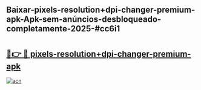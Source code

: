 ## Baixar-pixels-resolution+dpi-changer-premium-apk-Apk-sem-anúncios-desbloqueado-completamente-2025-#cc6i1

# <h2><a href="https://ainizakaria.my?title=pixels-resolution+dpi-changer-premium-apk&ref=20M">🔗👉 🔴 pixels-resolution+dpi-changer-premium-apk</a></h2>

[![acn](https://github.com/user-attachments/assets/0f9c940e-d8b0-45ae-aac7-cd30a18b3e1c)](https://ainizakaria.my?title=pixels-resolution+dpi-changer-premium-apk&ref=20M)

